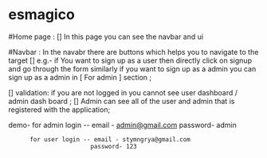 # esmagico


#Home page : [] In this page you can  see the navbar and ui
             
             
#Navbar : In the navabr there are buttons which helps you to navigate to the target 
[] e.g.- if You want to sign up as a user then directly click on signup and go through the form 
similarly if you want to sign up as a admin you can sign up as a admin in [ For admin ] section ;


[] validation:  if you are not logged in you cannot see user dashboard / admin dash board ;
  []  Admin can see all of the user and admin that is registered with the application;
  
  demo- for admin login -- email - admin@gmail.com
                           password- admin
                           
          for user login -- email - stymngrya@gmail.com
                           password- 123
                                             
                           
 


